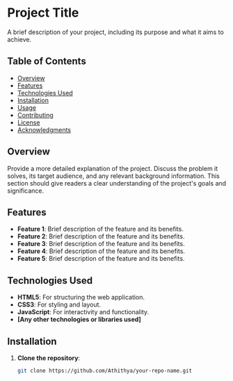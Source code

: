 # Project Title

A brief description of your project, including its purpose and what it aims to achieve.

## Table of Contents

- [Overview](#overview)
- [Features](#features)
- [Technologies Used](#technologies-used)
- [Installation](#installation)
- [Usage](#usage)
- [Contributing](#contributing)
- [License](#license)
- [Acknowledgments](#acknowledgments)

## Overview

Provide a more detailed explanation of the project. Discuss the problem it solves, its target audience, and any relevant background information. This section should give readers a clear understanding of the project's goals and significance.

## Features

- **Feature 1**: Brief description of the feature and its benefits.
- **Feature 2**: Brief description of the feature and its benefits.
- **Feature 3**: Brief description of the feature and its benefits.
- **Feature 4**: Brief description of the feature and its benefits.
- **Feature 5**: Brief description of the feature and its benefits.

## Technologies Used

- **HTML5**: For structuring the web application.
- **CSS3**: For styling and layout.
- **JavaScript**: For interactivity and functionality.
- **[Any other technologies or libraries used]**

## Installation

1. **Clone the repository**:
   ```bash
   git clone https://github.com/Athithya/your-repo-name.git